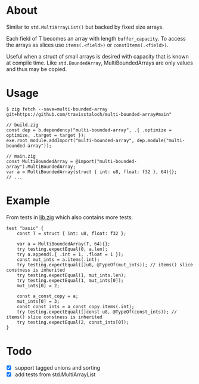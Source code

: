 # About
Similar to `std.MultiArrayList()` but backed by fixed size arrays.

Each field of T becomes an array with length `buffer_capacity`.  To
access the arrays as slices use `items(.<field>)` or `constItems(.<field>)`.

Useful when a struct of small arrays is desired with capacity that is
known at compile time.  Like `std.BoundedArray`, MultiBoundedArrays are only
values and thus may be copied.

# Usage
```console
$ zig fetch --save=multi-bounded-array git+https://github.com/travisstaloch/multi-bounded-array#main"
```

```zig
// build.zig
const dep = b.dependency("multi-bounded-array", .{ .optimize = optimize, .target = target });
exe.root_module.addImport("multi-bounded-array", dep.module("multi-bounded-array"));
```

```zig
// main.zig
const MultiBoundedArray = @import("multi-bounded-array").MultiBoundedArray;
var a = MultiBoundedArray(struct { int: u8, float: f32 }, 64){};
// ...
```

# Example
From tests in [lib.zig](lib.zig) which also contains more tests.

```zig
test "basic" {
    const T = struct { int: u8, float: f32 };

    var a = MultiBoundedArray(T, 64){};
    try testing.expectEqual(0, a.len);
    try a.append(.{ .int = 1, .float = 1 });
    const mut_ints = a.items(.int);
    try testing.expectEqual([]u8, @TypeOf(mut_ints)); // items() slice constness is inherited
    try testing.expectEqual(1, mut_ints.len);
    try testing.expectEqual(1, mut_ints[0]);
    mut_ints[0] = 2;

    const a_const_copy = a;
    mut_ints[0] = 3;
    const const_ints = a_const_copy.items(.int);
    try testing.expectEqual([]const u8, @TypeOf(const_ints)); // items() slice constness is inherited
    try testing.expectEqual(2, const_ints[0]);
}
```

# Todo
- [x] support tagged unions and sorting
- [x] add tests from std.MultiArrayList